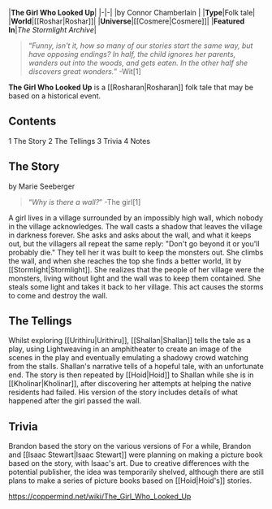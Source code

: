 |**The Girl Who Looked Up**|
|-|-|
|by  Connor Chamberlain |
|**Type**|Folk tale|
|**World**|[[Roshar\|Roshar]]|
|**Universe**|[[Cosmere\|Cosmere]]|
|**Featured In**|*The Stormlight Archive*|

>“*Funny, isn't it, how so many of our stories start the same way, but have opposing endings? In half, the child ignores her parents, wanders out into the woods, and gets eaten. In the other half she discovers great wonders.*”
\-Wit[1]


**The Girl Who Looked Up** is a [[Rosharan\|Rosharan]] folk tale that may be based on a historical event.

## Contents

1 The Story
2 The Tellings
3 Trivia
4 Notes


## The Story
 by  Marie Seeberger 
>“*Why is there a wall?*”
\-The girl[1]


A girl lives in a village surrounded by an impossibly high wall, which nobody in the village acknowledges. The wall casts a shadow that leaves the village in darkness forever. She asks and asks about the wall, and what it keeps out, but the villagers all repeat the same reply: "Don't go beyond it or you'll probably die." They tell her it was built to keep the monsters out.
She climbs the wall, and when she reaches the top she finds a better world, lit by [[Stormlight\|Stormlight]]. She realizes that the people of her village were the monsters, living without light and the wall was to keep them contained. She steals some light and takes it back to her village. This act causes the storms to come and destroy the wall.

## The Tellings
Whilst exploring [[Urithiru\|Urithiru]], [[Shallan\|Shallan]] tells the tale as a play, using Lightweaving in an amphitheater to create an image of the scenes in the play and eventually emulating a shadowy crowd watching from the stalls. Shallan's narrative tells of a hopeful tale, with an unfortunate end.
The story is then repeated by [[Hoid\|Hoid]] to Shallan while she is in [[Kholinar\|Kholinar]], after discovering her attempts at helping the native residents had failed. His version of the story includes details of what happened after the girl passed the wall.

## Trivia
Brandon based the story on the various versions of 
For a while, Brandon and [[Isaac Stewart\|Isaac Stewart]] were planning on making a picture book based on the story, with Isaac's art. Due to creative differences with the potential publisher, the idea was temporarily shelved, although there are still plans to make a series of picture books based on [[Hoid\|Hoid's]] stories.


https://coppermind.net/wiki/The_Girl_Who_Looked_Up